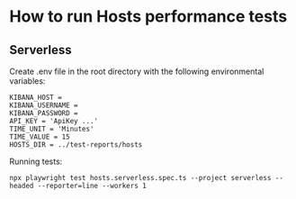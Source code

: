 # How to run Hosts performance tests

## Serverless

Create .env file in the root directory with the following environmental variables:

```
KIBANA_HOST = 
KIBANA_USERNAME = 
KIBANA_PASSWORD = 
API_KEY = 'ApiKey ...'
TIME_UNIT = 'Minutes'
TIME_VALUE = 15
HOSTS_DIR = ../test-reports/hosts
```

Running tests:

```
npx playwright test hosts.serverless.spec.ts --project serverless --headed --reporter=line --workers 1
```